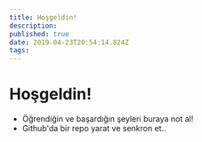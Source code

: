 ```yaml
---
title: Hoşgeldin!
description: 
published: true
date: 2019-04-23T20:54:14.824Z
tags: 
---
```


# Hoşgeldin!

- Öğrendiğin ve başardığın şeyleri buraya not al!
- Github'da bir repo yarat ve senkron et..

